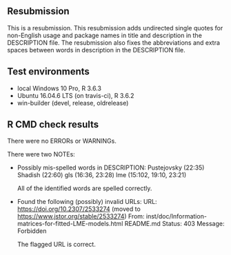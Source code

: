 ## Resubmission
This is a resubmission. This resubmission adds undirected single quotes for non-English usage and package names in title and description in the DESCRIPTION file. The resubmission also fixes the abbreviations and extra spaces between words in description in the DESCRIPTION file.

## Test environments
* local Windows 10 Pro, R 3.6.3
* Ubuntu 16.04.6 LTS (on travis-ci), R 3.6.2
* win-builder (devel, release, oldrelease)

## R CMD check results
There were no ERRORs or WARNINGs.

There were two NOTEs:
  
* Possibly mis-spelled words in DESCRIPTION: Pustejovsky (22:35) Shadish (22:60) gls (16:36, 23:28) lme (15:102, 19:10, 23:21)
  
  All of the identified words are spelled correctly.

* Found the following (possibly) invalid URLs: URL: https://doi.org/10.2307/2533274 
  (moved to https://www.jstor.org/stable/2533274) 
  From: inst/doc/Information-matrices-for-fitted-LME-models.html README.md 
  Status: 403 Message: Forbidden
  
  The flagged URL is correct.
  

